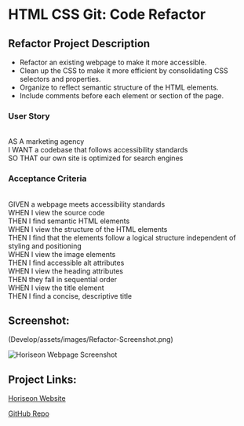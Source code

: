 # HTML CSS Git: Code Refactor

## Refactor Project Description

* Refactor an existing webpage to make it more accessible. 
* Clean up the CSS to make it more efficient by consolidating CSS selectors and properties.
* Organize to reflect semantic structure of the HTML elements.
* Include comments before each element or section of the page. 

### User Story
<br />AS A marketing agency
<br />I WANT a codebase that follows accessibility standards
<br />SO THAT our own site is optimized for search engines

### Acceptance Criteria
<br />GIVEN a webpage meets accessibility standards
<br />WHEN I view the source code
<br />THEN I find semantic HTML elements
<br />WHEN I view the structure of the HTML elements
<br />THEN I find that the elements follow a logical structure independent of styling and positioning
<br />WHEN I view the image elements
<br />THEN I find accessible alt attributes
<br />WHEN I view the heading attributes
<br />THEN they fall in sequential order
<br />WHEN I view the title element
<br />THEN I find a concise, descriptive title

## Screenshot:
<img>(Develop/assets/images/Refactor-Screenshot.png)

![Horiseon Webpage Screenshot](Develop/assets/images/Refactor-Screenshot.png)



## Project Links:

[Horiseon Website](Users/emilypozzi/Desktop/projects/RefactorExample/Develop/index.html "Horiseon Website Main") 

[GitHub Repo](https://github.com/emilyepozzi/RefactorExample "GitHub Repo Main") 





